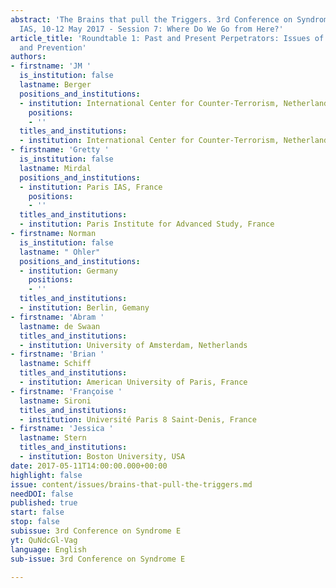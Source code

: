 ```yaml
---
abstract: 'The Brains that pull the Triggers. 3rd Conference on Syndrome E, Paris
  IAS, 10-12 May 2017 - Session 7: Where Do We Go from Here?'
article_title: 'Roundtable 1: Past and Present Perpetrators: Issues of Interpretation
  and Prevention'
authors:
- firstname: 'JM '
  is_institution: false
  lastname: Berger
  positions_and_institutions:
  - institution: International Center for Counter-Terrorism, Netherlands
    positions:
    - ''
  titles_and_institutions:
  - institution: International Center for Counter-Terrorism, Netherlands
- firstname: 'Gretty '
  is_institution: false
  lastname: Mirdal
  positions_and_institutions:
  - institution: Paris IAS, France
    positions:
    - ''
  titles_and_institutions:
  - institution: Paris Institute for Advanced Study, France
- firstname: Norman
  is_institution: false
  lastname: " Ohler"
  positions_and_institutions:
  - institution: Germany
    positions:
    - ''
  titles_and_institutions:
  - institution: Berlin, Gemany
- firstname: 'Abram '
  lastname: de Swaan
  titles_and_institutions:
  - institution: University of Amsterdam, Netherlands
- firstname: 'Brian '
  lastname: Schiff
  titles_and_institutions:
  - institution: American University of Paris, France
- firstname: 'Françoise '
  lastname: Sironi
  titles_and_institutions:
  - institution: Université Paris 8 Saint-Denis, France
- firstname: 'Jessica '
  lastname: Stern
  titles_and_institutions:
  - institution: Boston University, USA
date: 2017-05-11T14:00:00.000+00:00
highlight: false
issue: content/issues/brains-that-pull-the-triggers.md
needDOI: false
published: true
start: false
stop: false
subissue: 3rd Conference on Syndrome E
yt: QuNdcGl-Vag
language: English
sub-issue: 3rd Conference on Syndrome E

---
```

<Youtube yt="QuNdcGl-Vag" caption="Roundtable 1: Past and Present Perpetrators: Issues of Interpretation and Prevention" start="false" stop="false"></Youtube>